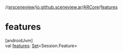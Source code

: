//[arsceneview](../../../index.md)/[io.github.sceneview.ar](../index.md)/[ARCore](index.md)/[features](features.md)

# features

[androidJvm]\
val [features](features.md): [Set](https://kotlinlang.org/api/latest/jvm/stdlib/kotlin.collections/-set/index.html)&lt;Session.Feature&gt;
